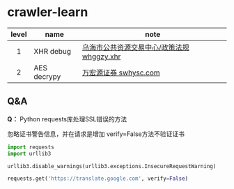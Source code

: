 # crawler-learn


level | name | note  
:--:|----|---  
1 | XHR debug | [乌海市公共资源交易中心/政策法规 whggzy.xhr](whggzy.xhr/readme.md) 
2 | AES decrypy | [万宏源证券 swhysc.com](swhysc.com/readme.md)   


## Q&A

**Q：** Python requests库处理SSL错误的方法


忽略证书警告信息，并在请求是增加 verify=False方法不验证证书


```python
import requests
import urllib3

urllib3.disable_warnings(urllib3.exceptions.InsecureRequestWarning)

requests.get('https://translate.google.com', verify=False)
```

